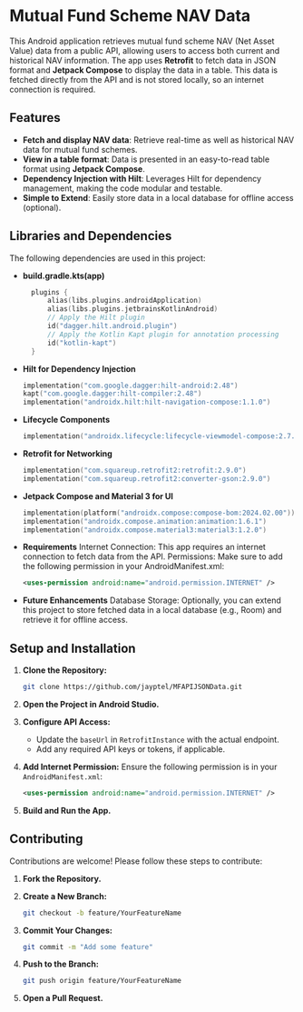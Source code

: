 # Mutual Fund Scheme NAV Data

This Android application retrieves mutual fund scheme NAV (Net Asset Value) data from a public API, allowing users to access both current and historical NAV information. The app uses **Retrofit** to fetch data in JSON format and **Jetpack Compose** to display the data in a table. This data is fetched directly from the API and is not stored locally, so an internet connection is required.

## Features

- **Fetch and display NAV data**: Retrieve real-time as well as historical NAV data for mutual fund schemes.
- **View in a table format**: Data is presented in an easy-to-read table format using **Jetpack Compose**.
- **Dependency Injection with Hilt**: Leverages Hilt for dependency management, making the code modular and testable.
- **Simple to Extend**: Easily store data in a local database for offline access (optional).

## Libraries and Dependencies

The following dependencies are used in this project:

- **build.gradle.kts(app)**
  ```kotlin
    plugins {
        alias(libs.plugins.androidApplication)
        alias(libs.plugins.jetbrainsKotlinAndroid)
        // Apply the Hilt plugin
        id("dagger.hilt.android.plugin")
        // Apply the Kotlin Kapt plugin for annotation processing
        id("kotlin-kapt")
    }

- **Hilt for Dependency Injection**
  ```kotlin
  implementation("com.google.dagger:hilt-android:2.48")
  kapt("com.google.dagger:hilt-compiler:2.48")
  implementation("androidx.hilt:hilt-navigation-compose:1.1.0")

- **Lifecycle Components**
  ```kotlin
  implementation("androidx.lifecycle:lifecycle-viewmodel-compose:2.7.0")

- **Retrofit for Networking**
  ```kotlin
  implementation("com.squareup.retrofit2:retrofit:2.9.0")
  implementation("com.squareup.retrofit2:converter-gson:2.9.0")

- **Jetpack Compose and Material 3 for UI**
  ```kotlin
  implementation(platform("androidx.compose:compose-bom:2024.02.00"))
  implementation("androidx.compose.animation:animation:1.6.1")
  implementation("androidx.compose.material3:material3:1.2.0")

- **Requirements**
Internet Connection: This app requires an internet connection to fetch data from the API.
Permissions: Make sure to add the following permission in your AndroidManifest.xml:
  ```xml
  <uses-permission android:name="android.permission.INTERNET" />

- **Future Enhancements**
Database Storage: Optionally, you can extend this project to store fetched data in a local database (e.g., Room) and retrieve it for offline access.

## Setup and Installation

1. **Clone the Repository:**
    ```bash
    git clone https://github.com/jayptel/MFAPIJSONData.git
    ```

2. **Open the Project in Android Studio.**

3. **Configure API Access:**
   - Update the `baseUrl` in `RetrofitInstance` with the actual endpoint.
   - Add any required API keys or tokens, if applicable.

4. **Add Internet Permission:**
   Ensure the following permission is in your `AndroidManifest.xml`:
    ```xml
    <uses-permission android:name="android.permission.INTERNET" />
    ```

5. **Build and Run the App.**


## Contributing

Contributions are welcome! Please follow these steps to contribute:

1. **Fork the Repository.**

2. **Create a New Branch:**
    ```bash
    git checkout -b feature/YourFeatureName
    ```

3. **Commit Your Changes:**
    ```bash
    git commit -m "Add some feature"
    ```

4. **Push to the Branch:**
    ```bash
    git push origin feature/YourFeatureName
    ```

5. **Open a Pull Request.**

